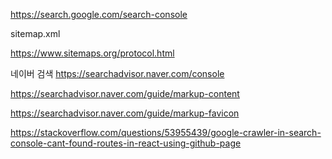 https://search.google.com/search-console

sitemap.xml


https://www.sitemaps.org/protocol.html


네이버 검색
https://searchadvisor.naver.com/console

https://searchadvisor.naver.com/guide/markup-content


<head>
<link rel="shortcut icon" href="http://www.mysite.com/favicon.ico">
</head>



https://searchadvisor.naver.com/guide/markup-favicon


https://stackoverflow.com/questions/53955439/google-crawler-in-search-console-cant-found-routes-in-react-using-github-page
